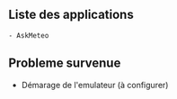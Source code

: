 ## Liste des applications
    - AskMeteo

## Probleme survenue
 - Démarage de l'emulateur (à configurer)